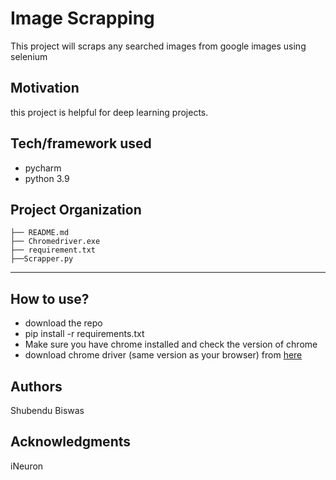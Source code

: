 Image Scrapping
==============================
This project will scraps any searched images from google images using selenium

## Motivation
this project is helpful for deep learning projects.

## Tech/framework used
- pycharm
- python 3.9

Project Organization
------------

    ├── README.md          
    ├── Chromedriver.exe
    ├── requirement.txt
    ├──Scrapper.py   
    

--------



## How to use?
- download the repo
- pip install -r requirements.txt
- Make sure you have chrome installed and check the version of chrome
- download chrome driver (same version as your browser) from [here](https://chromedriver.storage.googleapis.com/index.html)

## Authors
Shubendu Biswas

## Acknowledgments
iNeuron